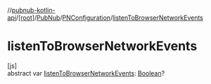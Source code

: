 //[pubnub-kotlin-api](../../../../index.md)/[[root]](../../index.md)/[PubNub](../index.md)/[PNConfiguration](index.md)/[listenToBrowserNetworkEvents](listen-to-browser-network-events.md)

# listenToBrowserNetworkEvents

[js]\
abstract var [listenToBrowserNetworkEvents](listen-to-browser-network-events.md): [Boolean](https://kotlinlang.org/api/core/kotlin-stdlib/kotlin/-boolean/index.html)?
